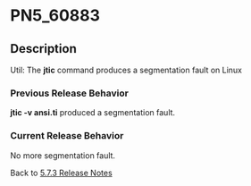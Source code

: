 # PN5_60883

<PageHeader />

## Description

Util: The **jtic** command produces a segmentation fault on Linux

### Previous Release Behavior

**jtic -v ansi.ti** produced a segmentation fault.

### Current Release Behavior

No more segmentation fault.

Back to [5.7.3 Release Notes](./../README.md)

  
<PageFooter />

